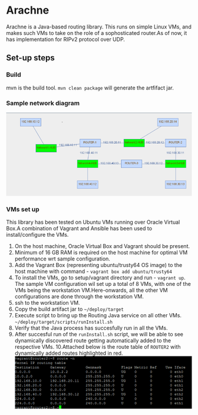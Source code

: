 # Arachne
Arachne is a Java-based routing library. This runs on simple Linux VMs, and makes such VMs to take on the role of a sophosticated router.As of now, it has implementation for RIPv2 protocol over UDP.

## Set-up steps
### Build
mvn is the build tool. `mvn clean package` will generate the artfifact jar.
### Sample network diagram
![Alt text](docs/ND.png "Network Diagram") <br />
### VMs set up
This library has been tested on Ubuntu VMs running over Oracle Virtual Box.A combination of Vagrant and Ansible has been used to install/configure the VMs.
1. On the host machine, Oracle Virtual Box and Vagrant should be present.
2. Minimum of 16 GB RAM is required on the host machine for optimal VM performance wrt sample configuration.
3. Add the Vagrant Box (representing ubuntu/trusty64 OS image) to the host machine with command - `vagrant box add ubuntu/trusty64`
4. To install the VMs, go to setup/vagrant directory and run - `vagrant up`. The sample VM configuration wil set up a total of 8 VMs, with one of the VMs being the workstation VM.Here-onwards, all the other VM configurations are done through the workstation VM.
5. ssh to the workstation VM.
6. Copy the build artifact jar to `~/deploy/target`
7. Execute script to bring up the Routing Java service on all other VMs. `~/deploy/target/scripts/runInstall.sh` 
8. Verify that the Java process has succesfully run in all the VMs.
9. After succesful run of the `runInstall.sh` script, we will be able to see dynamically discovered route getting automatically added to the respective VMs.
10.Attached below is the route table of `ROUTER2` with dynamically added routes highlighted in red.
![Alt text](docs/rt1.png "Route table") <br />

